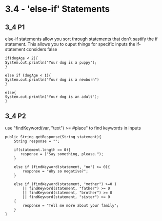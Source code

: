 # 3.4 - 'else-if' Statements
## 3_4 P1
else-if statements allow you sort through statements that don't sastify the if statement. This allows you to ouput things for specific inputs the if-statement considers false

```
if(dogAge < 2){
System.out.println("Your dog is a puppy");
}

else if (dogAge < 1){
System.out.println("Your dog is a newborn")
}

else{
System.out.println("Your dog is an adult");
}
```

## 3_4 P2
use "findKeyword(var, "text") >= #place" to find keywords in inputs

```
public String getResponse(String statement){
    String response = "";
    
    if(statement.length == 0){
       response = ("Say something, please.");
    }

    else if (findKeyword(statement, "no") >= 0){
        response = "Why so negative?";
    }

    else if (findKeyword(statement, "mother") >=0 )
        || findKeyword(statement, "father") >= 0
        || findKeyword(statement, "brother") >= 0
        || findKeyword(statement, "sister") >= 0
    {
        response = "Tell me more about your family";
    }
}
```
